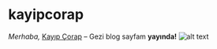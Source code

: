 # kayipcorap
_Merhaba,_ 
[Kayıp Çorap](http://nihalbozkr-001-site1.ctempurl.com/) – Gezi blog sayfam **yayında!**
![alt text](https://www.resimupload.org/r/7rN3sc)
